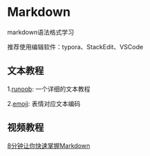 # Markdown
markdown语法格式学习

推荐使用编辑软件：typora、StackEdit、VSCode
## 文本教程
1.[runoob](https://www.runoob.com/markdown/md-tutorial.html): 一个详细的文本教程

2.[emoji](https://unicode.org/emoji/charts/full-emoji-list.html): 表情对应文本编码
## 视频教程
[8分钟让你快速掌握Markdown](https://www.bilibili.com/video/BV1JA411h7Gw/?share_source=copy_web&vd_source=fe73a2f6647399d425c2be785bec4f51)

